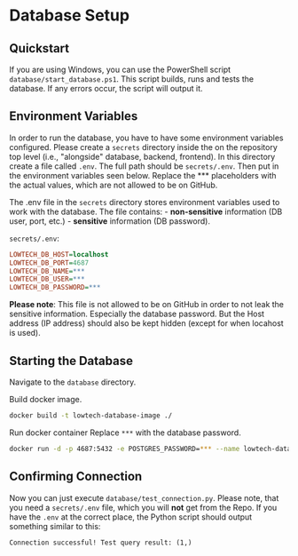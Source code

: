 # Database Setup

## Quickstart
If you are using Windows, you can use the PowerShell script `database/start_database.ps1`.
This script builds, runs and tests the database. If any errors occur, the script will output it.

## Environment Variables
In order to run the database, you have to have some environment variables configured.
Please create a `secrets` directory inside the on the repository top level (i.e., "alongside" database, backend, frontend). In this directory create a file called `.env`.
The full path should be `secrets/.env`.
Then put in the environment variables seen below. Replace the *** placeholders with the actual values, which are not allowed to be on GitHub.

The .env file in the `secrets` directory stores environment variables used to work with the database. 
The file contains:
    - **non-sensitive** information (DB user, port, etc.)
    - **sensitive** information (DB password).

`secrets/.env`:
```ini
LOWTECH_DB_HOST=localhost
LOWTECH_DB_PORT=4687
LOWTECH_DB_NAME=***
LOWTECH_DB_USER=***
LOWTECH_DB_PASSWORD=***
```
**Please note**: This file is not allowed to be on GitHub in order to not leak the sensitive information. Especially the database password. But the Host address (IP address) should also be kept hidden (except for when locahost is used). 


## Starting the Database

Navigate to the `database` directory.

Build docker image.
```sh
docker build -t lowtech-database-image ./
```

Run docker container
Replace `***` with the database password.
```sh
docker run -d -p 4687:5432 -e POSTGRES_PASSWORD=*** --name lowtech-database lowtech-database-image
```

## Confirming Connection
Now you can just execute `database/test_connection.py`.
Please note, that you need a `secrets/.env` file, which you will **not** get from the Repo.
If you have the `.env` at the correct place, the Python script should output something similar to this:
```
Connection successful! Test query result: (1,)
```
